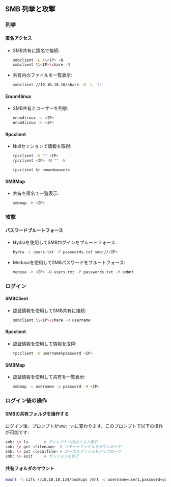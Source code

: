 ## SMB 列挙と攻撃

### 列挙

#### 匿名アクセス
- SMB共有に匿名で接続:
  ```bash
  smbclient -L \\<IP> -N
  smbclient \\<IP>\share -N
  ```
- 共有内のファイルを一覧表示:
  ```bash
  smbclient //10.10.10.10/share -N -c 'ls'
  ```

#### Enum4linux
- SMB共有とユーザーを列挙:
  ```bash
  enum4linux -a <IP>
  enum4linux -U <IP>
  ```

#### Rpcclient
- Nullセッションで情報を取得:
  ```bash
  rpcclient -U "" <IP>
  rpcclient <IP> -U "" -N
  ```
  ```bash
  rpcclient $> enumdomusers
  
  ```

#### SMBMap
- 共有を匿名で一覧表示:
  ```bash
  smbmap -H <IP>
  ```

### 攻撃

#### パスワードブルートフォース
- Hydraを使用してSMBログインをブルートフォース:
  ```bash
  hydra -L users.txt -P passwords.txt smb://<IP>
  ```

- Medusaを使用してSMBパスワードをブルートフォース:
  ```bash
  medusa -h <IP> -U users.txt -P passwords.txt -M smbnt
  ```

### ログイン

#### SMBClient
- 認証情報を使用してSMB共有に接続:
  ```bash
  smbclient \\<IP>\share -U username
  ```

#### Rpcclient
- 認証情報を使用して情報を取得:
  ```bash
  rpcclient -U username%password <IP>
  ```

#### SMBMap
- 認証情報を使用して共有を一覧表示:
  ```bash
  smbmap -u username -p password -H <IP>
  ```

### ログイン後の操作

#### SMBの共有フォルダを操作する
ログイン後、プロンプトが`SMB: \>`に変わります。このプロンプトで以下の操作が可能です:

```bash
smb: \> ls       # ディレクトリ内のリスト表示
smb: \> get <filename>  # リモートファイルをダウンロード
smb: \> put <localfile> # ローカルファイルをアップロード
smb: \> exit     # セッションを終了
```

#### 共有フォルダのマウント

```bash
mount -t cifs //10.10.10.134/backups /mnt -o username=user1,password=password123
```
